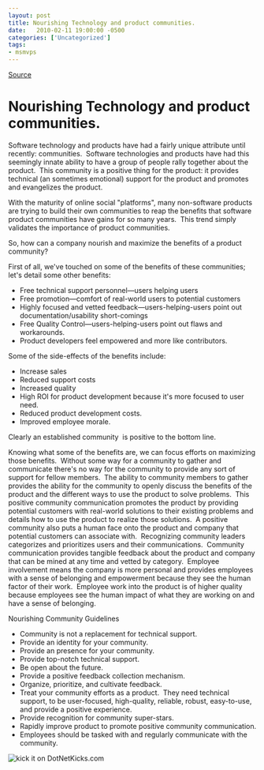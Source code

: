 ```yaml
---
layout: post
title: Nourishing Technology and product communities.
date:   2010-02-11 19:00:00 -0500
categories: ['Uncategorized']
tags:
- msmvps
---
```

[Source](http://blogs.msmvps.com/peterritchie/2010/02/12/nourishing-technology-and-product-communities/ "Permalink to Nourishing Technology and product communities.")

# Nourishing Technology and product communities.

Software technology and products have had a fairly unique attribute until recently: communities.  Software technologies and products have had this seemingly innate ability to have a group of people rally together about the product.  This community is a positive thing for the product: it provides technical (an sometimes emotional) support for the product and promotes and evangelizes the product.

With the maturity of online social "platforms", many non-software products are trying to build their own communities to reap the benefits that software product communities have gains for so many years.  This trend simply validates the importance of product communities.

So, how can a company nourish and maximize the benefits of a product community?

First of all, we've touched on some of the benefits of these communities; let's detail some other benefits:

* Free technical support personnel—users helping users 
* Free promotion—comfort of real-world users to potential customers 
* Highly focused and vetted feedback—users-helping-users point out documentation/usability short-comings 
* Free Quality Control—users-helping-users point out flaws and workarounds. 
* Product developers feel empowered and more like contributors. 

Some of the side-effects of the benefits include:

* Increase sales 
* Reduced support costs 
* Increased quality 
* High ROI for product development because it's more focused to user need. 
* Reduced product development costs. 
* Improved employee morale. 

Clearly an established community  is positive to the bottom line.

Knowing what some of the benefits are, we can focus efforts on maximizing those benefits.  Without some way for a community to gather and communicate there's no way for the community to provide any sort of support for fellow members.  The ability to community members to gather provides the ability for the community to openly discuss the benefits of the product and the different ways to use the product to solve problems.  This positive community communication promotes the product by providing potential customers with real-world solutions to their existing problems and details how to use the product to realize those solutions.  A positive community also puts a human face onto the product and company that potential customers can associate with.  Recognizing community leaders categorizes and prioritizes users and their communications.  Community communication provides tangible feedback about the product and company that can be mined at any time and vetted by category.  Employee involvement means the company is more personal and provides employees with a sense of belonging and empowerment because they see the human factor of their work.  Employee work into the product is of higher quality because employees see the human impact of what they are working on and have a sense of belonging.

Nourishing Community Guidelines

* Community is not a replacement for technical support. 
* Provide an identity for your community. 
* Provide an presence for your community. 
* Provide top-notch technical support. 
* Be open about the future. 
* Provide a positive feedback collection mechanism. 
* Organize, prioritize, and cultivate feedback. 
* Treat your community efforts as a product.  They need technical support, to be user-focused, high-quality, reliable, robust, easy-to-use, and provide a positive experience. 
* Provide recognition for community super-stars. 
* Rapidly improve product to promote positive community communication. 
* Employees should be tasked with and regularly communicate with the community. 

![kick it on DotNetKicks.com][1]

[1]: http://www.dotnetkicks.com/Services/Images/KickItImageGenerator.ashx?url=http%3a%2f%2fmsmvps.com%2fblogs%2fpeterritchie%2farchive%2f2010%2f02%2f12%2fnourishing-technology-and-product-communities.aspx

